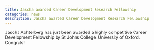```yaml
---
title: Jascha awarded Career Development Research Fellowship
categories: news
description: Jascha awarded Career Development Research Fellowship
---
```


 Jascha Achterberg has just been awarded a highly competitive Career Development Fellowship by St Johns College, University of Oxford. Congrats!